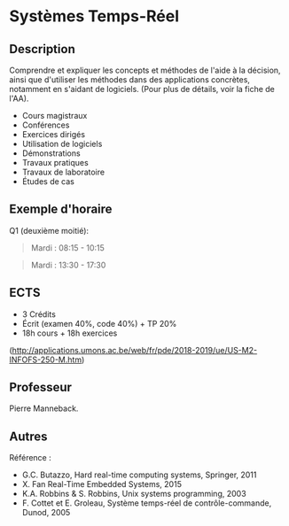 # Systèmes Temps-Réel

## Description

Comprendre et expliquer les concepts et méthodes de l'aide à la décision, ainsi que d'utiliser les méthodes dans des applications concrètes, notamment en s'aidant de logiciels. (Pour plus de détails, voir la fiche de l'AA).

* Cours magistraux
* Conférences
* Exercices dirigés
* Utilisation de logiciels
* Démonstrations
* Travaux pratiques
* Travaux de laboratoire
* Études de cas

## Exemple d'horaire

Q1 (deuxième moitié):
> Mardi : 08:15 - 10:15

> Mardi : 13:30 - 17:30

## ECTS

* 3 Crédits
* Écrit (examen 40%, code 40%) + TP 20%
* 18h cours + 18h exercices

(http://applications.umons.ac.be/web/fr/pde/2018-2019/ue/US-M2-INFOFS-250-M.htm)

## Professeur

Pierre Manneback.


## Autres

Référence :

* G.C. Butazzo, Hard real-time computing systems,  Springer, 2011
* X. Fan Real-Time Embedded Systems, 2015
* K.A. Robbins & S. Robbins, Unix systems programming, 2003
* F. Cottet et E. Groleau, Système temps-réel de contrôle-commande, Dunod, 2005
